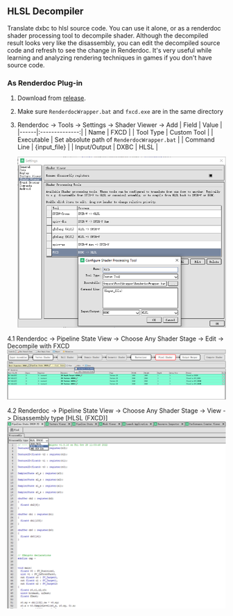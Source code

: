 ## HLSL Decompiler

Translate dxbc to hlsl source code. You can use it alone, or as a renderdoc shader processing tool to decompile shader. Although the decompiled result looks very like the disassembly, you can edit the decompiled source code and refresh to see the change in Renderdoc. It's very useful while learning and analyzing rendering techniques in games if you don't have source code.

### As Renderdoc Plug-in

1. Download from [release](https://github.com/hellokenlee/fxcd/releases/tag/v0.2.1). 

2. Make sure `RenderdocWrapper.bat` and `fxcd.exe` are in the same directory

3. Renderdoc -> Tools -> Settings -> Shader Viewer -> Add
    | Field | Value |
    |------|:--------------:|
    | Name | FXCD |
    | Tool Type | Custom Tool |
    | Executable | Set absolute path of `RenderdocWrapper.bat` |
    | Command Line | {input_file} |
    | Input/Output | DXBC \| HLSL |

    ![](.I/Renderdoc.png)

4.1 Renderdoc -> Pipeline State View -> Choose Any Shader Stage -> Edit -> Decompile with FXCD
![](.I/Renderdoc2.png)

4.2 Renderdoc -> Pipeline State View -> Choose Any Shader Stage -> View -> Disassembly type [HLSL (FXCD)]
    ![](.I/Renderdoc3.png)
